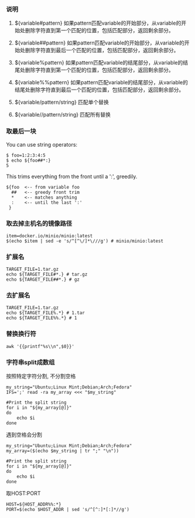 ### 说明

1. ${variable#pattern}
如果pattern匹配variable的开始部分，从variable的开始处删除字符直到第一个匹配的位置，包括匹配部分，返回剩余部分。

2. ${variable##pattern}
如果pattern匹配variable的开始部分，从variable的开始处删除字符直到最后一个匹配的位置，包括匹配部分，返回剩余部分。

3. ${variable%pattern}
如果pattern匹配variable的结尾部分，从variable的结尾处删除字符直到第一个匹配的位置，包括匹配部分，返回剩余部分。

4. ${variable%%pattern}
如果pattern匹配variable的结尾部分，从variable的结尾处删除字符直到最后一个匹配的位置，包括匹配部分，返回剩余部分。

5. ${variable/pattern/string} 匹配单个替换
6. ${variable//pattern/string} 匹配所有替换

### 取最后一块

You can use string operators:

```shell
$ foo=1:2:3:4:5
$ echo ${foo##*:}
5
```

This trims everything from the front until a ':', greedily.

```shell
${foo  <-- from variable foo
  ##   <-- greedy front trim
  *    <-- matches anything
  :    <-- until the last ':'
 }
```

### 取去掉主机名的镜像路径

```shell
item=docker.io/minio/minio:latest
$(echo $item | sed -e 's/^[^\/]*\///g') # minio/minio:latest
```

### 扩展名

```shell
TARGET_FILE=1.tar.gz
echo ${TARGET_FILE#*.} # tar.gz
echo ${TARGET_FILE##*.} # gz
```

### 去扩展名

```shell
TARGET_FILE=1.tar.gz
echo ${TARGET_FILE%.*} # 1.tar
echo ${TARGET_FILE%%.*} # 1
```

### 替换换行符

```shell
awk '{{printf"%s\\n",$0}}'
```

### 字符串split成数组
按照特定字符分割, 不分割空格
```shell
my_string="Ubuntu;Linux Mint;Debian;Arch;Fedora"
IFS=';' read -ra my_array <<< "$my_string"

#Print the split string
for i in "${my_array[@]}"
do
    echo $i
done
```

遇到空格会分割
```shell
my_string="Ubuntu;Linux Mint;Debian;Arch;Fedora"
my_array=($(echo $my_string | tr ";" "\n"))

#Print the split string
for i in "${my_array[@]}"
do
    echo $i
done
```

取HOST:PORT
```shell
HOST=${HOST_ADDR%%:*}
PORT=$(echo $HOST_ADDR | sed 's/^[^:]*[:]*//g')
```